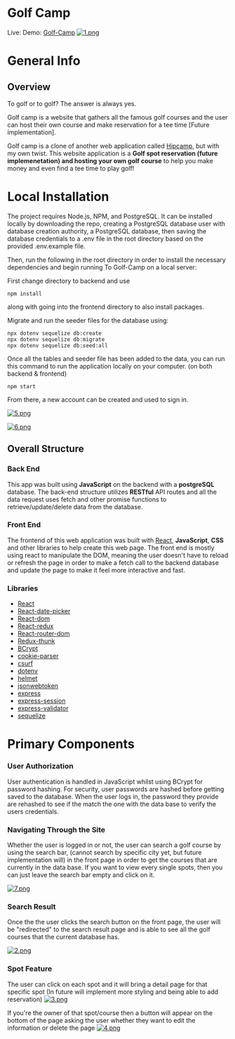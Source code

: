# Golf Camp

Live: Demo: [Golf-Camp](https://golf-camp.herokuapp.com/)
[![1.png](https://i.postimg.cc/fRKVDGDc/1.png)](https://postimg.cc/K11G5sKj)

# General Info

## Overview

To golf or to golf? The answer is always yes.

Golf camp is a website that gathers all the famous golf courses and the user can host their own course and make reservation for a tee time [Future implementation].

Golf camp is a clone of another web application called [Hipcamp](https://www.hipcamp.com/en-US), but with my own twist. This website application is a **Golf spot reservation (future implemenetation) and hosting your own golf course** to help you make money and even find a tee time to play golf! 

# Local Installation

The project requires Node.js, NPM, and PostgreSQL. It can be installed locally by downloading the repo, creating a PostgreSQL database user with database creation authority, a PostgreSQL database, then saving the database credentials to a .env file in the root directory based on the provided .env.example file.

Then, run the following in the root directory in order to install the necessary dependencies and begin running To Golf-Camp on a local server:

First change directory to backend and use 
```
npm install
```
along with going into the frontend directory to also install packages.

Migrate and run the seeder files for the database using:
```
npx dotenv sequelize db:create
npx dotenv sequelize db:migrate
npx dotenv sequelize db:seed:all
```
Once all the tables and seeder file has been added to the data, you can run this command to run the application locally on your computer. (on both backend & frontend)
```
npm start
```

From there, a new account can be created and used to sign in.

[![5.png](https://i.postimg.cc/7YSzJ45F/5.png)](https://postimg.cc/Ln65GrBD)

[![6.png](https://i.postimg.cc/7ZD2gR7f/6.png)](https://postimg.cc/hfyvnp2B)

## Overall Structure

### Back End
This app was built using **JavaScript** on the backend with a **postgreSQL** database. The back-end structure utilizes **RESTful** API routes and all the data request uses fetch and other promise functions to retrieve/update/delete data from the database.

### Front End
The frontend of this web application was built with [React](https://reactjs.org/), **JavaScript**, **CSS** and other libraries to help create this web page. The front end is mostly using react to manipulate the DOM, meaning the user doesn't have to reload or refresh the page in order to make a fetch call to the backend database and update the page to make it feel more interactive and fast. 

### Libraries
* [React](https://reactjs.org/)
* [React-date-picker](https://www.npmjs.com/package/react-datepicker)
* [React-dom](https://reactjs.org/docs/react-dom.html)
* [React-redux](https://react-redux.js.org/)
* [React-router-dom](https://v5.reactrouter.com/web/guides/quick-start)
* [Redux-thunk](https://www.npmjs.com/package/redux-thunk)
* [BCrypt](https://www.npmjs.com/package/bcrypt)
* [cookie-parser](https://www.npmjs.com/package/cookie-parser)
* [csurf](https://www.npmjs.com/package/csurf)
* [dotenv](https://www.npmjs.com/package/dotenv)
* [helmet](https://www.npmjs.com/package/helmet)
* [jsonwebtoken](https://www.npmjs.com/package/jsonwebtoken)
* [express](https://www.npmjs.com/package/express)
* [express-session](https://www.npmjs.com/package/express-session)
* [express-validator](https://www.npmjs.com/package/express-validator)
* [sequelize](https://www.npmjs.com/package/sequelize)

# Primary Components

### User Authorization
User authentication is handled in JavaScript whilst using BCrypt for password hashing. For security, user passwords are hashed before getting saved to the database. When the user logs in, the password they provide are rehashed to see if the match the one with the data base to verify the users credentials.

### Navigating Through the Site
Whether the user is logged in or not, the user can search a golf course by using the search bar, (cannot search by specific city yet, but future implementation will) in the front page in order to get the courses that are currently in the data base. If you want to view every single spots, then you can just leave the search bar empty and click on it.

[![7.png](https://i.postimg.cc/ry1ZGKYj/7.png)](https://postimg.cc/QVMqhxDK)

### Search Result
Once the the user clicks the search button on the front page, the user will be "redirected" to the search result page and is able to see all the golf courses that the current database has.

[![2.png](https://i.postimg.cc/QC1MPPfW/2.png)](https://postimg.cc/fSWZSHnw)

### Spot Feature
The user can click on each spot and it will bring a detail page for that specific spot (In future will implement more styling and being able to add reservation)
[![3.png](https://i.postimg.cc/PfwNPpdr/3.png)](https://postimg.cc/NLQQn0yW)

If you're the owner of that spot/course then a button will appear on the bottom of the page asking the user whether they want to edit the information or delete the page
[![4.png](https://i.postimg.cc/xTV8HfdG/4.png)](https://postimg.cc/rzgq2Lxz)


